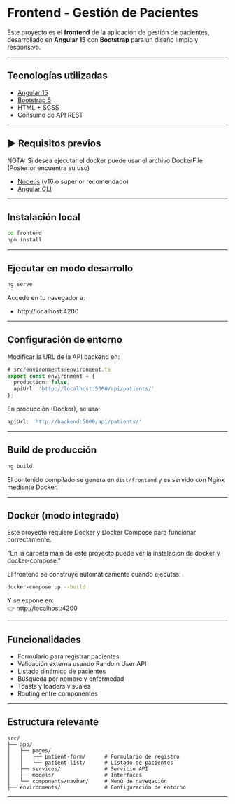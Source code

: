 #  Frontend - Gestión de Pacientes

Este proyecto es el **frontend** de la aplicación de gestión de pacientes, desarrollado en **Angular 15** con **Bootstrap** para un diseño limpio y responsivo.

---

##  Tecnologías utilizadas

- [Angular 15](https://angular.io/)
- [Bootstrap 5](https://getbootstrap.com/)
- HTML + SCSS
- Consumo de API REST

---

## ▶ Requisitos previos

NOTA: Si desea ejecutar el docker puede usar el archivo DockerFile (Posterior encuentra su uso)

- [Node.js](https://nodejs.org/) (v16 o superior recomendado)
- [Angular CLI](https://angular.io/cli)


---

## Instalación local

```bash
cd frontend
npm install
```

---

## Ejecutar en modo desarrollo

```bash
ng serve
```

Accede en tu navegador a:  
- http://localhost:4200

---

## Configuración de entorno

Modificar la URL de la API backend en:

```ts
# src/environments/environment.ts
export const environment = {
  production: false,
  apiUrl: 'http://localhost:5000/api/patients/'
};
```

En producción (Docker), se usa:

```ts
apiUrl: 'http://backend:5000/api/patients/'
```

---

## Build de producción

```bash
ng build
```

El contenido compilado se genera en `dist/frontend` y es servido con Nginx mediante Docker.

---

## Docker (modo integrado)
Este proyecto requiere Docker y Docker Compose para funcionar correctamente.

"En la carpeta main de este proyecto puede ver la instalacion de docker y docker-compose."

El frontend se construye automáticamente cuando ejecutas:

```bash
docker-compose up --build
```

Y se expone en:  
👉 http://localhost:4200

---

## Funcionalidades

- Formulario para registrar pacientes
- Validación externa usando Random User API
- Listado dinámico de pacientes
- Búsqueda por nombre y enfermedad
- Toasts y loaders visuales
- Routing entre componentes

---

## Estructura relevante

```
src/
├── app/
│   ├── pages/
│   │   ├── patient-form/      # Formulario de registro
│   │   └── patient-list/      # Listado de pacientes
│   ├── services/              # Servicio API
│   ├── models/                # Interfaces
│   └── components/navbar/     # Menú de navegación
├── environments/              # Configuración de entorno
```

---
